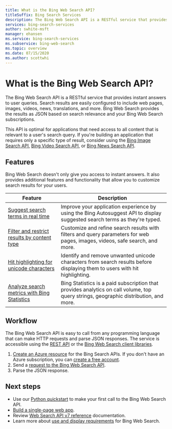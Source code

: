 ```yaml
---
title: What is the Bing Web Search API?
titleSuffix: Bing Search Services
description: The Bing Web Search API is a RESTful service that provides instant answers to web search queries. Configure results to include web pages, images, videos, news, and more. Results are provided as JSON and based on search relevance and your Bing Web Search subscriptions.
services: bing-search-services
author: swhite-msft
manager: ehansen
ms.service: bing-search-services
ms.subservice: bing-web-search
ms.topic: overview
ms.date: 07/15/2020
ms.author: scottwhi
---
```


# What is the Bing Web Search API?

The Bing Web Search API is a RESTful service that provides instant answers to user queries. Search results are easily configured to include web pages, images, videos, news, translations, and more. Bing Web Search provides the results as JSON based on search relevance and your Bing Web Search subscriptions.

This API is optimal for applications that need access to all content that is relevant to a user's search query. If you're building an application that requires only a specific type of result, consider using the [Bing Image Search API](../bing-image-search/overview.md), [Bing Video Search API](../bing-video-search/overview.md), or [Bing News Search API](../bing-news-search/overview.md). 


## Features  

Bing Web Search doesn't only give you access to instant answers. It also provides additional features and functionality that allow you to customize search results for your users.

| Feature | Description |
|---------|-------------|
| [Suggest search terms in real time](../bing-autosuggest/get-suggested-search-terms.md) | Improve your application experience by using the Bing Autosuggest API to display suggested search terms as they're typed. |
| [Filter and restrict results by content type](filter-answers.md) | Customize and refine search results with filters and query parameters for web pages, images, videos, safe search, and more. |
| [Hit highlighting for unicode characters](hit-highlighting.md) | Identify and remove unwanted unicode characters from search results before displaying them to users with  hit highlighting. |
| [Analyze search metrics with Bing Statistics](bing-web-stats.md) | Bing Statistics is a paid subscription that provides analytics on call volume, top query strings, geographic distribution, and more. |

## Workflow

The Bing Web Search API is easy to call from any programming language that can make HTTP requests and parse JSON responses. The service is accessible using the [REST API](quickstarts/rest/csharp.md) or the [Bing Web Search client libraries](quickstarts/sdk/web-search-client-library-csharp.md).

1. [Create an Azure resource](https://docs.microsoft.com/azure/cognitive-services/cognitive-services-apis-create-account) for the Bing Search APIs. If you don't have an Azure subscription, you can [create a free account](https://azure.microsoft.com/free/cognitive-services/).  
2. Send a [request to the Bing Web Search API](quickstarts/python.md).
3. Parse the JSON response.

## Next steps

* Use our [Python quickstart](quickstarts/rest/python.md) to make your first call to the Bing Web Search API.  
* [Build a single-page web app](tutorial/bing-web-search-single-page-app.md).
* Review [Web Search API v7 reference](reference/endpoints.md) documentation.  
* Learn more about [use and display requirements](use-display-requirements.md) for Bing Web Search.  
